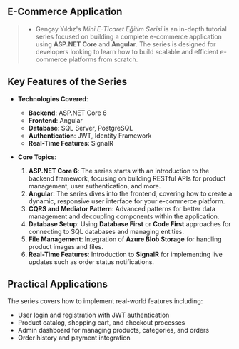 ## E-Commerce Application
> * Gençay Yıldız's *Mini E-Ticaret Eğitim Serisi* is an in-depth tutorial series focused on building a complete e-commerce application using **ASP.NET Core** and **Angular**. The series is designed for developers looking to learn how to build scalable and efficient e-commerce platforms from scratch.

## Key Features of the Series

- **Technologies Covered**:
  - **Backend**: ASP.NET Core 6
  - **Frontend**: Angular
  - **Database**: SQL Server, PostgreSQL
  - **Authentication**: JWT, Identity Framework
  - **Real-Time Features**: SignalR

- **Core Topics**:
  1. **ASP.NET Core 6**: The series starts with an introduction to the backend framework, focusing on building RESTful APIs for product management, user authentication, and more.
  2. **Angular**: The series dives into the frontend, covering how to create a dynamic, responsive user interface for your e-commerce platform.
  3. **CQRS and Mediator Pattern**: Advanced patterns for better data management and decoupling components within the application.
  4. **Database Setup**: Using **Database First** or **Code First** approaches for connecting to SQL databases and managing entities.
  5. **File Management**: Integration of **Azure Blob Storage** for handling product images and files.
  6. **Real-Time Features**: Introduction to **SignalR** for implementing live updates such as order status notifications.


## Practical Applications

The series covers how to implement real-world features including:
- User login and registration with JWT authentication
- Product catalog, shopping cart, and checkout processes
- Admin dashboard for managing products, categories, and orders
- Order history and payment integration